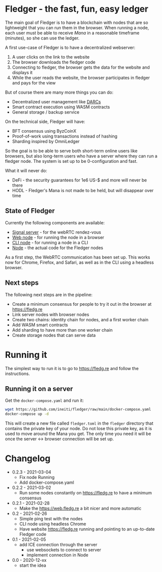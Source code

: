 # Fledger - the fast, fun, easy ledger

The main goal of Fledger is to have a blockchain with nodes that are so
lightweight that you can run them in the browser.
When running a node, each user must be able to receive _Mana_ in a reasonable
timeframe (minutes), so she can use the ledger.

A first use-case of Fledger is to have a decentralized webserver:
1. A user clicks on the link to the website
1. The browser downloads the fledger code
1. Connecting to fledger, the browser gets the data for the website and displays it
1. While the user reads the website, the browser participates in fledger and
pays for the view

But of course there are many more things you can do:
- Decentralized user management like [DARCs](https://www.c4dt.org/article/darc/)
- Smart contract execution using WASM contracts
- General storage / backup service

On the technical side, Fledger will have:
- BFT consensus using ByzCoinX
- Proof-of-work using transactions instead of hashing
- Sharding inspired by OmniLedger

So the goal is to be able to serve both short-term online users like browsers,
but also long-term users who have a server where they can run a fledger node.
The system is set up to be 0-configuration and fast.

What it will never do:
- DeFi - the security guarantees for 1e6 US-$ and more will never be there
- HODL - Fledger's Mana is not made to be held, but will disappear over time

## State of Fledger

Currently the following components are available:
- [Signal server](./cli/signal) - for the webRTC rendez-vous
- [Web node](./wasm/web) - for running the node in a browser
- [CLI node](./cli/node) - for running a node in a CLI
- [Node](./common) - the actual code for the Fledger nodes

As a first step, the WebRTC communication has been set up.
This works now for Chrome, Firefox, and Safari, as well as in the CLI using a
headless browser.

## Next steps

The following next steps are in the pipeline:
- Create a minimum consensus for people to try it out in the browser at
https://fledg.re
- Link server nodes with browser nodes
- Create two chains: identity chain for nodes, and a first worker chain
- Add WASM smart contracts
- Add sharding to have more than one worker chain
- Create storage nodes that can serve data

# Running it

The simplest way to run it is to go to https://fledg.re and follow the
instructions.

## Running it on a server

Get the `docker-compose.yaml` and run it:

```bash
wget https://github.com/ineiti/fledger/raw/main/docker-compose.yaml
docker-compose up -d
```

This will create a new file called `fledger.toml` in the `fledger` directory
that contains the private key of your node.
Do not lose this private key, as it is used to move around the Mana you get.
The only time you need it will be once the server <-> browser connection will
be set up.

# Changelog

- 0.2.3 - 2021-03-04
  - Fix node Running
  - Add docker-compose.yaml
- 0.2.2 - 2021-03-02
  - Run some nodes constantly on https://fledg.re to have a minimum consensus
- 0.2.1 - 2021-02-28
  - Make the https://web.fledg.re a bit nicer and more automatic
- 0.2 - 2021-02-26
  - Simple ping test with the nodes
  - CLI node using headless Chrome
  - Have website https://fledg.re running and pointing to an up-to-date
  Fledger code
- 0.1 - 2021-02-05
  - add ICE connection through the server
    - use websockets to connect to server
    - implement connection in Node
- 0.0 - 2020-12-xx
  - start the idea
